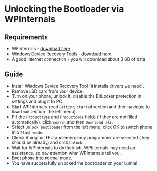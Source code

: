 # Unlocking the Bootloader via WPInternals

## Requirements

- WPInternals - [download here](https://wpinternals.net/index.php/downloads)
- Windows Device Recovery Tools - [download here](https://support.microsoft.com/en-us/help/12379/windows-10-mobile-device-recovery-tool-faq)
- A good internet connection - you will download about 3 GB of data

## Guide

- Install Windows Device Recovery Tool (it installs drivers we need).
- Remove μSD card from your device.
- Turn on your phone, unlock it, disable the BitLocker protection in settings and plug it to PC.
- Start WPInternals, read `Getting started` section and then navigate to `Download` section (the left menu).
- Fill the `Producttype` and `Productcode` fields (if they are not filled automatically), click `search` and then `Download all`.
- Select `Unlock bootloader` from the left menu, click OK to switch phone into `Flash-mode`.
- Check if original FFU and emergency programmer are selected (they should be already) and click `Unlock`.
- Wait for WPInternals to do their job, WPInternals may need an assistance, so pay attention what WPInternals tell you.
- Boot phone into normal mode.
- You have successfully unlocked the bootloader on your Lumia!
